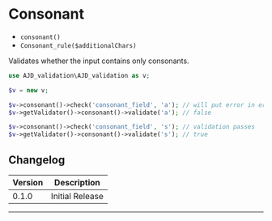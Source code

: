 # Consonant

- `consonant()`
- `Consonant_rule($additionalChars)`

Validates whether the input contains only consonants.

```php
use AJD_validation\AJD_validation as v;

$v = new v;

$v->consonant()->check('consonant_field', 'a'); // will put error in error bag
$v->getValidator()->consonant()->validate('a'); // false

$v->consonant()->check('consonant_field', 's'); // validation passes
$v->getValidator()->consonant()->validate('s'); // true

```

## Changelog

Version | Description
--------|-------------
  0.1.0 | Initial Release

***
